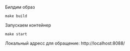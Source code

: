 Билдим образ
```shell
make build
```

Запускаем контейнер
```shell
make start 
```


Локальный адресс для обращение: http://localhost:8088/
